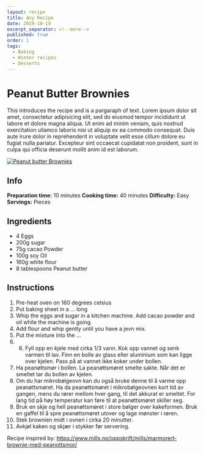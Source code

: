 ```yaml
---
layout: recipe
title: Any Recipe
date: 2019-10-19
excerpt_separator: <!--more-->
published: true
order: 1
tags:
  - Baking
  - Winter recipes
  - Desserts
---
```


# Peanut Butter Brownies

This introduces the recipe and is a pargaraph of text. Lorem ipsum dolor sit amet, consectetur adipisicing elit, sed do eiusmod tempor incididunt ut labore et dolore magna aliqua. Ut enim ad minim veniam, quis nostrud exercitation ullamco laboris nisi ut aliquip ex ea commodo consequat. Duis aute irure dolor in reprehenderit in voluptate velit esse cillum dolore eu fugiat nulla pariatur. Excepteur sint occaecat cupidatat non proident, sunt in culpa qui officia deserunt mollit anim id est laborum.

<!--more-->

[![Peanut butter Brownies](//_uploads/IMG_0352-1copy.jpg)](//_uploads/IMG_0352-1copy.jpg)

## Info

**Preparation time:** 10 minutes
**Cooking time:** 40 minutes
**Difficulty:** Easy
**Servings:** Pieces


## Ingredients

- 4 Eggs
- 200g sugar
- 75g cacao Powder
- 100g soy Oil
- 160g white flour
- 8 tablespoons Peanut butter


## Instructions

1. Pre-heat oven on 160 degrees celsius
2. Put baking sheet in a ... long
3. Whip the eggs and sugar in a kitchen machine. Add cacao powder and oil while the machine is going.
4. Add flour and whip gently until you have a jevn mix.
5. Put the mixture into the ...
6. 6.	Fyll opp en kjele med cirka 1/3 vann. Kok opp vannet og senk varmen til lav. Finn en bolle av glass eller aluminium som kan ligge over kjelen. Pass på at vannet ikke koker under bollen.
7.	Ha peanøttsmør i bollen. La peanøttsmøret smelte sakte. Når det er smeltet tar du bollen av kjelen.
8.	Om du har mikrobølgeovn kan du også bruke denne til å varme opp peanøttsmøret. Ha da peanøttsmøret i mikrobølgeovnen kort tid av gangen, mens du rører mellom hver gang, til det akkurat er smeltet. For lang tid på høy temperatur kan føre til at peanøttsmøret skiller seg.
9.	Bruk en skje og hell peanøttsmøret i store bølger over kakeformen. Bruk en gaffel til å spre peanøttsmøret utover og lage mønster i røren.
10.	Stek brownien midt i ovnen i cirka 20 minutter.
11.	Avkjøl kaken og skjær i stykker før servering.

Recipe inspired by: https://www.mills.no/oppskrift/mills/marmorert-brownie-med-peanottsmor/
